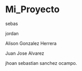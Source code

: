 # Mi_Proyecto

sebas

jordan









Alison Gonzalez Herrera

Juan Jose Alvarez


jhoan sebastian sanchez ocampo.
